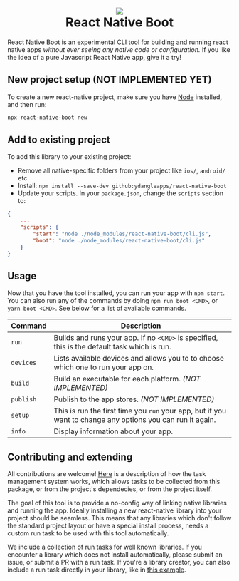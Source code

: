 

<h1 align="center">
  <img src="logo.png"/><br>
  React Native Boot
</h1>

React Native Boot is an experimental CLI tool for building and running react native apps _without ever
seeing any native code or configuration._ If you like the idea of a pure Javascript React Native app,
give it a try!

## New project setup (NOT IMPLEMENTED YET)

To create a new react-native project, make sure you have [Node](https://nodejs.org) installed, and then run:

``` sh
npx react-native-boot new
```

## Add to existing project

To add this library to your existing project:

- Remove all native-specific folders from your project like `ios/`, `android/` etc
- Install: `npm install --save-dev github:ydangleapps/react-native-boot`
- Update your scripts. In your `package.json`, change the `scripts` section to:

``` json
{
    ...
    "scripts": {
        "start": "node ./node_modules/react-native-boot/cli.js",
        "boot": "node ./node_modules/react-native-boot/cli.js"
    }
}
```

## Usage

Now that you have the tool installed, you can run your app with `npm start`. You can also run any of the commands by doing `npm run boot <CMD>`, or `yarn boot <CMD>`. See below for a list of available commands.

Command         | Description
----------------|---------------------
`run`           | Builds and runs your app. If no `<CMD>` is specified, this is the default task which is run.
`devices`       | Lists available devices and allows you to to choose which one to run your app on.
`build`         | Build an executable for each platform. _(NOT IMPLEMENTED)_
`publish`       | Publish to the app stores. _(NOT IMPLEMENTED)_
`setup`         | This is run the first time you `run` your app, but if you want to change any options you can run it again.
`info`          | Display information about your app.

## Contributing and extending

All contributions are welcome! [Here](About.md) is a description of how the task management system works, which allows tasks to be collected from this package, or from the project's dependecies, or from the project itself.

The goal of this tool is to provide a no-config way of linking native libraries and running the app. Ideally
installing a new react-native library into your project should be seamless. This means that any libraries which don't follow the standard project layout or have a special install process, needs a custom run task to be used with this tool automatically.

We include a collection of run tasks for well known libraries. If you encounter a library which does not install automatically, please submit an issue, or submit a PR with a run task. If you're a library creator, you can also include a run task directly in your library, like in [this example](src/external/react-native-navigation.rntask.js).